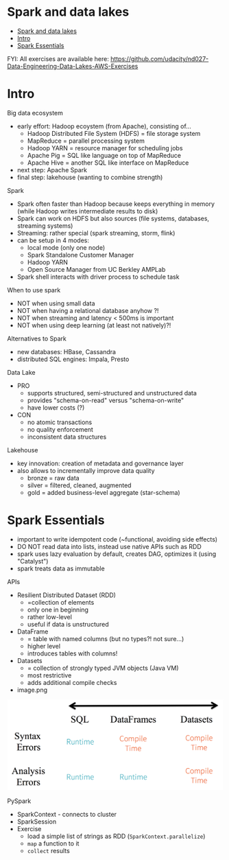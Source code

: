 # Spark and data lakes

- [Spark and data lakes](#spark-and-data-lakes)
- [Intro](#intro)
- [Spark Essentials](#spark-essentials)

FYI: All exercises are available here: https://github.com/udacity/nd027-Data-Engineering-Data-Lakes-AWS-Exercises

# Intro

Big data ecosystem
- early effort: Hadoop ecoystem (from Apache), consisting of...
  - Hadoop Distributed File System (HDFS) = file storage system
  - MapReduce = parallel processing system
  - Hadoop YARN = resource manager for scheduling jobs
  - Apache Pig = SQL like language on top of MapReduce
  - Apache Hive = another SQL like interface on MapReduce
- next step: Apache Spark
- final step: lakehouse (wanting to combine strength)

Spark
- Spark often faster than Hadoop because keeps everything in memory (while Hadoop writes intermediate results to disk)
- Spark can work on HDFS but also sources (file systems, databases, streaming systems)
- Streaming: rather special (spark streaming, storm, flink)
- can be setup in 4 modes:
  - local mode (only one node)
  - Spark Standalone Customer Manager
  - Hadoop YARN
  - Open Source Manager from UC Berkley AMPLab
- Spark shell interacts with driver process to schedule task

When to use spark
- NOT when using small data
- NOT when having a relational database anyhow ?!
- NOT when streaming and latency < 500ms is important
- NOT when using deep learning (at least not natively)?!

Alternatives to Spark
- new databases: HBase, Cassandra
- distributed SQL engines: Impala, Presto

Data Lake
- PRO
  - supports structured, semi-structured and unstructured data
  - provides "schema-on-read" versus "schema-on-write"
  - have lower costs (?)
- CON
  - no atomic transactions
  - no quality enforcement
  - inconsistent data structures

Lakehouse
- key innovation: creation of metadata and governance layer
- also allows to incrementally improve data quality
  - bronze = raw data
  - silver = filtered, cleaned, augmented
  - gold = added business-level aggregate (star-schema)


# Spark Essentials

- important to write idempotent code (~functional, avoiding side effects)
- DO NOT read data into lists, instead use native APIs such as RDD
- spark uses lazy evaluation by default, creates DAG, optimizes it (using "Catalyst")
- spark treats data as immutable 

APIs
- Resilient Distributed Dataset (RDD)
  - =collection of elements
  - only one in beginning
  - rather low-level
  - useful if data is unstructured
- DataFrame
  - = table with named columns (but no types?! not sure...)
  - higher level
  - introduces tables with columns!
- Datasets
  - = collection of strongly typed JVM objects (Java VM)
  - most restrictive
  - adds additional compile checks
- image.png
  
![](README.assets/2023-05-10-00-09-10.png)

PySpark
- SparkContext - connects to cluster
- SparkSession
- Exercise 
  - load a simple list of strings as RDD (`SparkContext.parallelize`)
  - `map` a function to it
  - `collect` results
